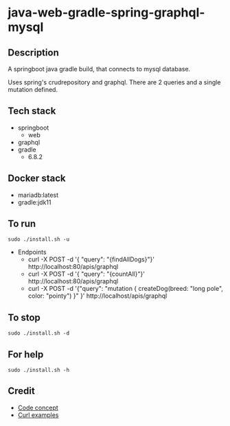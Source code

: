 # java-web-gradle-spring-graphql-mysql

## Description
A springboot java gradle build,
that connects to mysql database.

Uses spring's crudrepository and graphql.
There are 2 queries and a single mutation
defined.

## Tech stack
- springboot
  - web
- graphql
- gradle
  - 6.8.2

## Docker stack
- mariadb:latest
- gradle:jdk11

## To run
`sudo ./install.sh -u`
- Endpoints
  - curl -X POST -d '{ "query": "{findAllDogs}"}' http://localhost:80/apis/graphql
  - curl -X POST -d '{ "query": "{countAll}"}' http://localhost:80/apis/graphql
  - curl -X POST -d '{"query": "mutation { createDog(breed: \"long pole\", color: \"pointy\") }" }' http://localhost/apis/graphql

## To stop
`sudo ./install.sh -d`

## For help
`sudo ./install.sh -h`

## Credit
- [Code concept](https://www.bezkoder.com/spring-boot-graphql-mongodb-example-graphql-java/)
- [Curl examples](https://www.maxivanov.io/make-graphql-requests-with-curl/)
